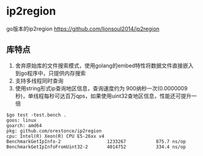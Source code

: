 # ip2region
go版本的ip2region https://github.com/lionsoul2014/ip2region

## 库特点
1. 舍弃原始库的文件搜索模式，使用golang的embed特性将数据文件直接嵌入到go程序中，只提供内存搜索
2. 支持多线程同时查询
3. 使用string形式ip查询地区信息，查询速度约为 900纳秒一次(0.0000009秒)，单线程每秒可达百万qps，如果使用uint32查地区信息，性能还可提升一倍
````
$go test -test.bench .
goos: linux
goarch: amd64
pkg: github.com/orestonce/ip2region
cpu: Intel(R) Xeon(R) CPU E5-26xx v4
BenchmarkGetIpInfo-2             	 1233267	       875.7 ns/op
BenchmarkGetIpInfoFromUint32-2   	 4014752	       334.4 ns/op
````

